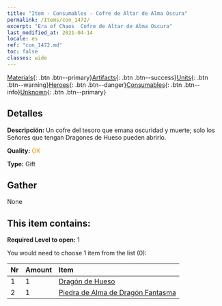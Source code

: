 ```yaml
---
title: "Item - Consumables - Cofre de Altar de Alma Oscura"
permalink: /Items/con_1472/
excerpt: "Era of Chaos  Cofre de Altar de Alma Oscura"
last_modified_at: 2021-04-14
locale: es
ref: "con_1472.md"
toc: false
classes: wide
---
```

 [Materials](/es/Items/){: .btn .btn--primary}[Artifacts](/es/Items/Artifacts/){: .btn .btn--success}[Units](/es/Items/Units/){: .btn .btn--warning}[Heroes](/es/Items/Heroes/){: .btn .btn--danger}[Consumables](/es/Items/Consumables/){: .btn .btn--info}[Unknown](/es/Items/Unknown/){: .btn .btn--primary}

## Detalles
 **Descripción:** Un cofre del tesoro que emana oscuridad y muerte; solo los Señores que tengan Dragones de Hueso pueden abrirlo.

 **Quality:** <span style="color: #FF8C00">OK</span>

 **Type:** Gift

## Gather

  None

## This item contains:

 **Required Level to open:** 1

 You would need to choose 1 item from the list (0):

  | Nr | Amount |     Item    |
  |:---|:-------|:------------|
  | 1 | 1 | [Dragón de Hueso](/es/Items/unt_214/) | 
  | 2 | 1 | [Piedra de Alma de Dragón Fantasma](/es/Items/unt_303/) | 
